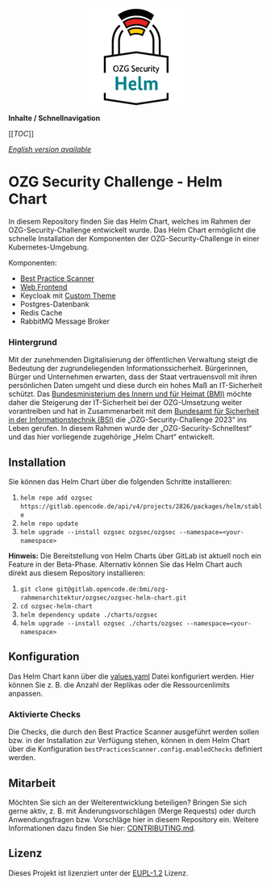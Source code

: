 <div align="center">
    <img src="./docs/assets/helm.png" alt="OZG Security Helm Chart" width="192" height="192">
</div>

**Inhalte / Schnellnavigation**

[[_TOC_]]

_[English version available](./README-en.md)_

# OZG Security Challenge - Helm Chart

In diesem Repository finden Sie das Helm Chart, welches im Rahmen der OZG-Security-Challenge entwickelt wurde. Das Helm Chart ermöglicht die schnelle Installation der Komponenten der OZG-Security-Challenge in einer Kubernetes-Umgebung.

Komponenten: 

- [Best Practice Scanner](https://gitlab.opencode.de/bmi/ozg-rahmenarchitektur/ozgsec/ozgsec-best-practice-scanner)
- [Web Frontend](https://gitlab.opencode.de/bmi/ozg-rahmenarchitektur/ozgsec/ozgsec-web-frontend)
- Keycloak mit [Custom Theme](https://gitlab.opencode.de/bmi/ozg-rahmenarchitektur/ozgsec/ozgsec-keycloak)
- Postgres-Datenbank
- Redis Cache
- RabbitMQ Message Broker


### Hintergrund

Mit der zunehmenden Digitalisierung der öffentlichen Verwaltung steigt die Bedeutung der zugrundeliegenden Informationssicherheit. Bürgerinnen, Bürger und Unternehmen erwarten, dass der Staat vertrauensvoll mit ihren persönlichen Daten umgeht und diese durch ein hohes Maß an IT-Sicherheit schützt. Das [Bundesministerium des Innern und für Heimat (BMI)](https://www.bmi.bund.de/DE/startseite/startseite-node.html) möchte daher die Steigerung der IT-Sicherheit bei der OZG-Umsetzung weiter vorantreiben und hat in Zusammenarbeit mit dem [Bundesamt für Sicherheit in der Informationstechnik (BSI)](https://www.bsi.bund.de/DE/Home/home_node.html) die „OZG-Security-Challenge 2023“ ins Leben gerufen. In diesem Rahmen wurde der „OZG-Security-Schnelltest“ und das hier vorliegende zugehörige „Helm Chart“ entwickelt.


## Installation

Sie können das Helm Chart über die folgenden Schritte installieren:

1. `helm repo add ozgsec https://gitlab.opencode.de/api/v4/projects/2826/packages/helm/stable`
2. `helm repo update`
3. `helm upgrade --install ozgsec ozgsec/ozgsec --namespace=<your-namespace>`

__Hinweis:__ Die Bereitstellung von Helm Charts über GitLab ist aktuell noch ein Feature in der Beta-Phase. Alternativ können Sie das Helm Chart auch direkt aus diesem Repository installieren:

1. `git clone git@gitlab.opencode.de:bmi/ozg-rahmenarchitektur/ozgsec/ozgsec-helm-chart.git`
2. `cd ozgsec-helm-chart`
3. `helm dependency update ./charts/ozgsec`
4. `helm upgrade --install ozgsec ./charts/ozgsec --namespace=<your-namespace>`

## Konfiguration

Das Helm Chart kann über die [values.yaml](./charts/ozgsec/values.yaml) Datei konfiguriert werden. Hier können Sie z. B. die Anzahl der Replikas oder die Ressourcenlimits anpassen.

### Aktivierte Checks

Die Checks, die durch den Best Practice Scanner ausgeführt werden sollen bzw. in der Installation zur Verfügung stehen, können in dem Helm Chart über die Konfiguration `bestPracticesScanner.config.enabledChecks` definiert werden. 

## Mitarbeit

Möchten Sie sich an der Weiterentwicklung beteiligen? Bringen Sie sich gerne aktiv, z. B. mit Änderungsvorschlägen (Merge Requests) oder durch Anwendungsfragen bzw. Vorschläge hier in diesem Repository ein. Weitere Informationen dazu finden Sie hier: [CONTRIBUTING.md](./CONTRIBUTING.md).


## Lizenz

Dieses Projekt ist lizenziert unter der [EUPL-1.2](./LICENSE.md) Lizenz.